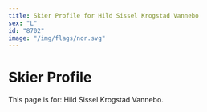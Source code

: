 ```yaml
---
title: Skier Profile for Hild Sissel Krogstad Vannebo
sex: "L"
id: "8702"
image: "/img/flags/nor.svg" 
---
```


# Skier Profile

This page is for: Hild Sissel Krogstad Vannebo.
    